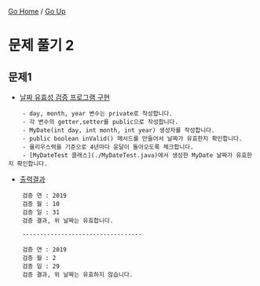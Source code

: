 [Go Home](https://github.com/devJRL/CodeLab-JAVA-Basic#codelab-java-basic) / [Go Up](..)

# 문제 풀기 2

## 문제1

- [날짜 유효성 검증 프로그램 구현](./MyDate.java)

```
	- day, month, year 변수는 private로 작성합니다.
	- 각 변수의 getter,setter를 public으로 작성합니다.
	- MyDate(int day, int month, int year) 생성자를 작성합니다.
	- public boolean inValid() 메서드를 만들어서 날짜가 유효한지 확인합니다.
	- 율리우스력을 기준으로 4년마다 윤달이 돌아오도록 체크합니다.
	- [MyDateTest 클래스](./MyDateTest.java)에서 생성한 MyDate 날짜가 유효한지 확인합니다.
```

- [출력결과](./MyDateTest.java)

```
	검증 연 : 2019
	검증 월 : 10
	검증 일 : 31
	검증 결과, 위 날짜는 유효합니다.
	
	----------------------------------
	
	검증 연 : 2019
	검증 월 : 2
	검증 일 : 29
	검증 결과, 위 날짜는 유효하지 않습니다.
```